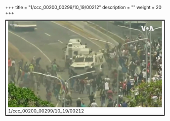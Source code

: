+++
title = "1/ccc_00200_00299/10_19/00212"
description = ""
weight = 20
+++

<table style="border:2px solid black;max-width:800px;max-height:800px;" 
><tr><td>
<img class="center-fit-jpg"
src="/jpg_/aaa_20190430_NxaOmWaI8sI_00211.jpg">
1/ccc_00200_00299/10_19/00212
</img></td></tr></table>
